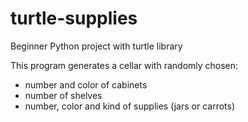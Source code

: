 # turtle-supplies
Beginner Python project with turtle library

This program generates a cellar with randomly chosen:
* number and color of cabinets
* number of shelves
* number, color and kind of supplies (jars or carrots)
